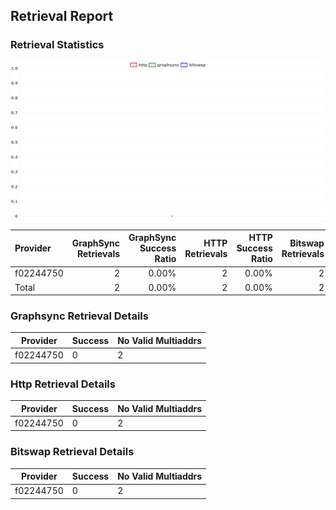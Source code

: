 ## Retrieval Report
### Retrieval Statistics
<img src="https://raw.githubusercontent.com/data-preservation-programs/filplus-checker-assets/main/filecoin-project/filecoin-plus-large-datasets/issues/1977/1690178430432.png"/>

| Provider  | GraphSync Retrievals | GraphSync Success Ratio | HTTP Retrievals | HTTP Success Ratio | Bitswap Retrievals | Bitswap Success Ratio |
| :-------- | -------------------: | ----------------------: | --------------: | -----------------: | -----------------: | --------------------: |
| f02244750 |                    2 |                   0.00% |               2 |              0.00% |                  2 |                 0.00% |
| Total     |                    2 |                   0.00% |               2 |              0.00% |                  2 |                 0.00% |

### Graphsync Retrieval Details
| Provider  | Success | No Valid Multiaddrs |
| --------- | ------- | ------------------- |
| f02244750 | 0       | 2                   |

### Http Retrieval Details
| Provider  | Success | No Valid Multiaddrs |
| --------- | ------- | ------------------- |
| f02244750 | 0       | 2                   |

### Bitswap Retrieval Details
| Provider  | Success | No Valid Multiaddrs |
| --------- | ------- | ------------------- |
| f02244750 | 0       | 2                   |
